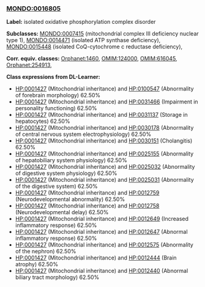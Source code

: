 
### [MONDO:0016805](http://purl.obolibrary.org/obo/MONDO_0016805)
**Label:** isolated oxidative phosphorylation complex disorder

**Subclasses:** [MONDO:0007415](http://purl.obolibrary.org/obo/MONDO_0007415) (mitochondrial complex III deficiency nuclear type 1), [MONDO:0014471](http://purl.obolibrary.org/obo/MONDO_0014471) (isolated ATP synthase deficiency), [MONDO:0015448](http://purl.obolibrary.org/obo/MONDO_0015448) (isolated CoQ-cytochrome c reductase deficiency), 

**Corr. equiv. classes:** [Orphanet:1460](http://www.orpha.net/ORDO/Orphanet_1460), [OMIM:124000](http://purl.obolibrary.org/obo/OMIM_124000), [OMIM:616045](http://purl.obolibrary.org/obo/OMIM_616045), [Orphanet:254913](http://www.orpha.net/ORDO/Orphanet_254913), 

**Class expressions from DL-Learner:**

- [HP:0001427](http://purl.obolibrary.org/obo/HP_0001427) (Mitochondrial inheritance) and [HP:0100547](http://purl.obolibrary.org/obo/HP_0100547) (Abnormality of forebrain morphology) 62.50%
- [HP:0001427](http://purl.obolibrary.org/obo/HP_0001427) (Mitochondrial inheritance) and [HP:0031466](http://purl.obolibrary.org/obo/HP_0031466) (Impairment in personality functioning) 62.50%
- [HP:0001427](http://purl.obolibrary.org/obo/HP_0001427) (Mitochondrial inheritance) and [HP:0031137](http://purl.obolibrary.org/obo/HP_0031137) (Storage in hepatocytes) 62.50%
- [HP:0001427](http://purl.obolibrary.org/obo/HP_0001427) (Mitochondrial inheritance) and [HP:0030178](http://purl.obolibrary.org/obo/HP_0030178) (Abnormality of central nervous system electrophysiology) 62.50%
- [HP:0001427](http://purl.obolibrary.org/obo/HP_0001427) (Mitochondrial inheritance) and [HP:0030151](http://purl.obolibrary.org/obo/HP_0030151) (Cholangitis) 62.50%
- [HP:0001427](http://purl.obolibrary.org/obo/HP_0001427) (Mitochondrial inheritance) and [HP:0025155](http://purl.obolibrary.org/obo/HP_0025155) (Abnormality of hepatobiliary system physiology) 62.50%
- [HP:0001427](http://purl.obolibrary.org/obo/HP_0001427) (Mitochondrial inheritance) and [HP:0025032](http://purl.obolibrary.org/obo/HP_0025032) (Abnormality of digestive system physiology) 62.50%
- [HP:0001427](http://purl.obolibrary.org/obo/HP_0001427) (Mitochondrial inheritance) and [HP:0025031](http://purl.obolibrary.org/obo/HP_0025031) (Abnormality of the digestive system) 62.50%
- [HP:0001427](http://purl.obolibrary.org/obo/HP_0001427) (Mitochondrial inheritance) and [HP:0012759](http://purl.obolibrary.org/obo/HP_0012759) (Neurodevelopmental abnormality) 62.50%
- [HP:0001427](http://purl.obolibrary.org/obo/HP_0001427) (Mitochondrial inheritance) and [HP:0012758](http://purl.obolibrary.org/obo/HP_0012758) (Neurodevelopmental delay) 62.50%
- [HP:0001427](http://purl.obolibrary.org/obo/HP_0001427) (Mitochondrial inheritance) and [HP:0012649](http://purl.obolibrary.org/obo/HP_0012649) (Increased inflammatory response) 62.50%
- [HP:0001427](http://purl.obolibrary.org/obo/HP_0001427) (Mitochondrial inheritance) and [HP:0012647](http://purl.obolibrary.org/obo/HP_0012647) (Abnormal inflammatory response) 62.50%
- [HP:0001427](http://purl.obolibrary.org/obo/HP_0001427) (Mitochondrial inheritance) and [HP:0012575](http://purl.obolibrary.org/obo/HP_0012575) (Abnormality of the nephron) 62.50%
- [HP:0001427](http://purl.obolibrary.org/obo/HP_0001427) (Mitochondrial inheritance) and [HP:0012444](http://purl.obolibrary.org/obo/HP_0012444) (Brain atrophy) 62.50%
- [HP:0001427](http://purl.obolibrary.org/obo/HP_0001427) (Mitochondrial inheritance) and [HP:0012440](http://purl.obolibrary.org/obo/HP_0012440) (Abnormal biliary tract morphology) 62.50%


